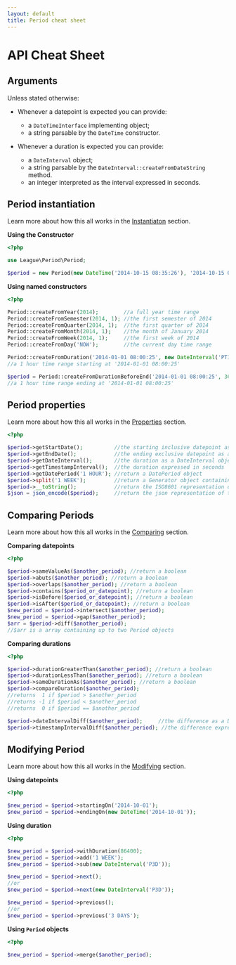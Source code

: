 ```yaml
---
layout: default
title: Period cheat sheet
---
```


# API Cheat Sheet

## Arguments

Unless stated otherwise:

- Whenever a datepoint is expected you can provide:
    - a `DateTimeInterface` implementing object;
    - a string parsable by the `DateTime` constructor.

- Whenever a duration is expected you can provide:
    - a `DateInterval` object;
    - a string parsable by the `DateInterval::createFromDateString` method.
    - an integer interpreted as the interval expressed in seconds.

## Period instantiation

Learn more about how this all works in the [Instantiaton](/api/instantiation/) section.

__Using the Constructor__

~~~php
<?php

use League\Period\Period;

$period = new Period(new DateTime('2014-10-15 08:35:26'), '2014-10-15 08:53:12');
~~~

__Using named constructors__

~~~php
<?php

Period::createFromYear(2014);        //a full year time range
Period::createFromSemester(2014, 1); //the first semester of 2014
Period::createFromQuarter(2014, 1);  //the first quarter of 2014
Period::createFromMonth(2014, 1);    //the month of January 2014
Period::createFromWeek(2014, 1);     //the first week of 2014
Period::createFromDay('NOW');        //the current day time range

Period::createFromDuration('2014-01-01 08:00:25', new DateInterval('PT1H'));
//a 1 hour time range starting at '2014-01-01 08:00:25'

$period = Period::createFromDurationBeforeEnd('2014-01-01 08:00:25', 3600);
//a 1 hour time range ending at '2014-01-01 08:00:25'
~~~

## Period properties

Learn more about how this all works in the [Properties](/api/properties/) section.

~~~php
<?php

$period->getStartDate();          //the starting inclusive datepoint as a DateTimeImmutable object
$period->getEndDate();            //the ending exclusive datepoint as a DateTimeImmutable object
$period->getDateInterval();       //the duration as a DateInterval object
$period->getTimestampInterval();  //the duration expressed in seconds
$period->getDatePeriod('1 HOUR'); //return a DatePeriod object
$period->split('1 WEEK');         //return a Generator object containing Period objects
$period->__toString();            //return the ISO8601 representation of the Period
$json = json_encode($period);     //return the json representation of the Period
~~~


## Comparing Periods

Learn more about how this all works in the [Comparing](/api/comparing/) section.

__Comparing datepoints__

~~~php
<?php

$period->sameValueAs($another_period); //return a boolean
$period->abuts($another_period); //return a boolean
$period->overlaps($another_period); //return a boolean
$period->contains($period_or_datepoint); //return a boolean
$period->isBefore($period_or_datepoint); //return a boolean
$period->isAfter($period_or_datepoint); //return a boolean
$new_period = $period->intersect($another_period);
$new_period = $period->gap($another_period);
$arr = $period->diff($another_period);
//$arr is a array containing up to two Period objects
~~~

__Comparing durations__

~~~php
<?php

$period->durationGreaterThan($another_period); //return a boolean
$period->durationLessThan($another_period); //return a boolean
$period->sameDurationAs($another_period); //return a boolean
$period->compareDuration($another_period);
//returns  1 if $period > $another_period
//returns -1 if $period < $another_period
//returns  0 if $period == $another_period

$period->dateIntervalDiff($another_period);     //the difference as a DateInterval object
$period->timestampIntervalDiff($another_period); //the difference expressed in seconds
~~~

## Modifying Period

Learn more about how this all works in the [Modifying](/api/modifying/) section.

__Using datepoints__

~~~php
<?php

$new_period = $period->startingOn('2014-10-01');
$new_period = $period->endingOn(new DateTime('2014-10-01'));
~~~

__Using duration__

~~~php
<?php

$new_period = $period->withDuration(86400);
$new_period = $period->add('1 WEEK');
$new_period = $period->sub(new DateInterval('P3D'));

$new_period = $period->next();
//or
$new_period = $period->next(new DateInterval('P3D'));

$new_period = $period->previous();
//or
$new_period = $period->previous('3 DAYS');
~~~

__Using `Period` objects__

~~~php
<?php

$new_period = $period->merge($another_period);
~~~